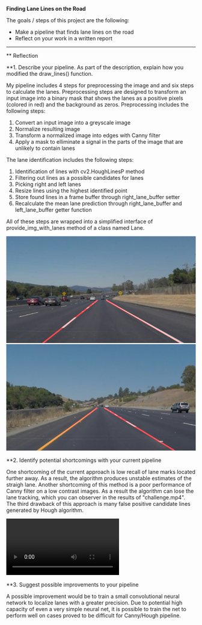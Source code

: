 **Finding Lane Lines on the Road**

The goals / steps of this project are the following:
* Make a pipeline that finds lane lines on the road
* Reflect on your work in a written report


[//]: # (Image References)

[image1]: ./examples/grayscale.jpg "Grayscale"
[image2]: ./test_images_output/solidWhiteCurve.jpg "RightCurve"
[image3]: ./test_images_output/solidYellowCurve.jpg "LeftCurve"
[video1]: ./test_videos_output/challenge.mp4 "Challenge Videos"

---

** Reflection

**1. Describe your pipeline. As part of the description, explain how you modified the draw_lines() function.

My pipeline includes 4 steps for preprocessing the image and and six steps to calculate the lanes. Preprocessing steps are designed to transform an input image into a binary mask that shows the lanes as a positive pixels (colored in red) and the background as zeros. Preprocessing includes the following steps:
1. Convert an input image into a greyscale image
2. Normalize resulting image
3. Transform a normalized image into edges with Canny filter
4. Apply a mask to elliminate a signal in the parts of the image that are unlikely to contain lanes

The lane identification includes the following steps:
1. Identification of lines with cv2.HoughLinesP method
2. Filtering out lines as a possible candidates for lanes
3. Picking right and left lanes
4. Resize lines using the highest identified point
5. Store found lines in a frame buffer through right_lane_buffer setter
6. Recalculate the mean lane prediction through right_lane_buffer and left_lane_buffer getter function

All of these steps are wrapped into a simplified interface of provide_img_with_lanes method of a class named Lane. 

![Right curve][image2]
![Left curve][image3]


**2. Identify potential shortcomings with your current pipeline


One shortcoming of the current approach is low recall of lane marks located further away. As a result, the algorithm produces unstable estimates of the straigh lane. Another shortcoming of this method is a poor performance of Canny filter on a low contrast images. As a result the algorithm can lose the lane tracking, which you can observer in the results of "challenge.mp4". The third drawback of this approach is many false positive candidate lines generated by Hough algorithm.

![Challenge Videos][video1]


**3. Suggest possible improvements to your pipeline

A possible improvement would be to train a small convolutional neural network to localize lanes with a greater precision. Due to potential high capacity of even a very simple neural net, it is possible to train the net to perform well on cases proved to be difficult for Canny/Hough pipeline.
